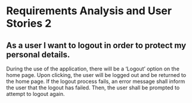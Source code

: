 # Requirements Analysis and User Stories 2

## As a user I want to logout in order to protect my personal details.
During the use of the application, there will be a ‘Logout’ option on the home page. Upon clicking, the user will be logged out and be returned to the home page. If the logout process fails, an error message shall inform the user that the logout has failed. Then, the user shall be prompted to attempt to logout again.